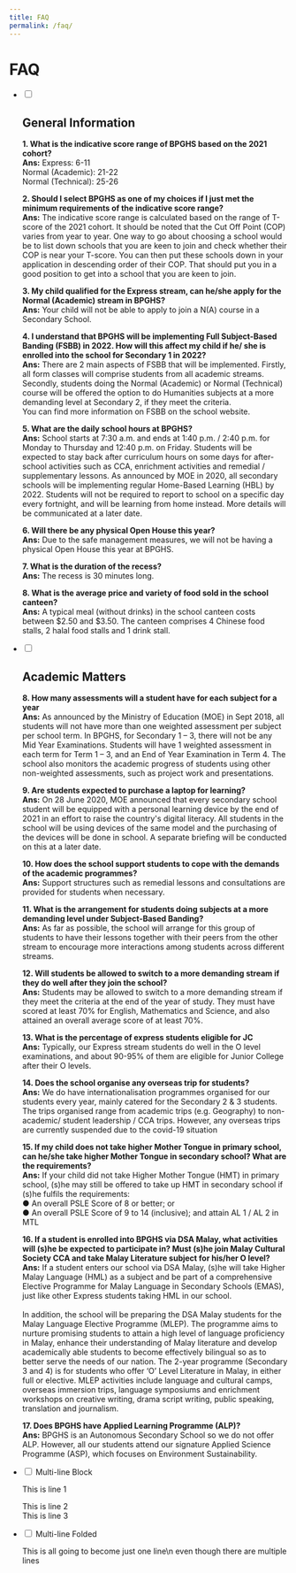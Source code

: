 ```yaml
---
title: FAQ
permalink: /faq/
---
```

# FAQ

<ul class="jekyllcodex_accordion">
  <li>
    <input type="checkbox" id="accordion1">
    <label for="accordion1"><h2>General Information</h2></label>
    <div>
			<p><strong>1. What is the indicative score range of BPGHS based on the 2021 cohort?</strong><br><strong>Ans:</strong> Express: 6-11 <br> Normal (Academic): 21-22 <br> Normal (Technical): 25-26</p>
      <p><strong>2. Should I select BPGHS as one of my choices if I just met the minimum requirements of the indicative score range?</strong><br><strong>Ans:</strong> The indicative score range is calculated based on the range of T-score of the 2021 cohort. It should be noted that the Cut Off Point (COP) varies from year to year. One way to go about choosing a school would be to list down schools that you are keen to join and check whether their COP is near your T-score. You can then put these schools down in your application in descending order of their COP. That should put you in a good position to get into a school that you are keen to join.</p>
			<p><strong> 3. My child qualified for the Express stream, can he/she apply for the Normal (Academic) stream in BPGHS?</strong><br><strong>Ans:</strong> Your child will not be able to apply to join a N(A) course in a Secondary School.</p>
			<p><strong>4. I understand that BPGHS will be implementing Full Subject-Based Banding (FSBB) in 2022. How will this affect my child if he/ she is enrolled into the school for Secondary 1 in 2022?</strong><br><strong>Ans:</strong> There are 2 main aspects of FSBB that will be implemented. Firstly, all form classes will comprise students from all academic streams. Secondly, students doing the Normal (Academic) or Normal (Technical) course will be offered the option to do Humanities subjects at a more demanding level at Secondary 2, if they meet the criteria. <br>You can find more information on FSBB on the school website.</p>
			<p><strong>5. What are the daily school hours at BPGHS?</strong><br><strong>Ans:</strong> School starts at 7:30 a.m. and ends at 1:40 p.m. / 2:40 p.m. for Monday to Thursday and 12:40 p.m. on Friday. Students will be expected to stay back after curriculum hours on some days for after-school activities such as CCA, enrichment activities and remedial / supplementary lessons. As announced by MOE in 2020, all secondary schools will be implementing regular Home-Based Learning (HBL) by 2022. Students will not be required to report to school on a specific day every fortnight, and will be learning from home instead. More details will be communicated at a later date.</p>
			<p><strong>6. Will there be any physical Open House this year?</strong><br><strong>Ans:</strong> Due to the safe management measures, we will not be having a physical Open House this year at BPGHS.</p>
			<p><strong>7. What is the duration of the recess?</strong><br><strong>Ans:</strong> The recess is 30 minutes long.</p>
			<p><strong>8. What is the average price and variety of food sold in the school canteen?</strong><br><strong>Ans:</strong> A typical meal (without drinks) in the school canteen costs between $2.50 and $3.50. The canteen comprises 4 Chinese food stalls, 2 halal food stalls and 1 drink stall.</p>
    </div>
  </li>
	<li>
    <input type="checkbox" id="accordion2">
		<label for="accordion2"><h2>Academic Matters</h2></label>
    <div>
			<p><strong>8. How many assessments will a student have for each subject for a year</strong><br><strong>Ans:</strong> As announced by the Ministry of Education (MOE) in Sept 2018, all students will not have more than one weighted assessment per subject per school term. In BPGHS, for Secondary 1 – 3, there will not be any Mid Year Examinations. Students will have 1 weighted assessment in each term for Term 1 – 3, and an End of Year Examination in Term 4. The school also monitors the academic progress of students using other non-weighted assessments, such as project work and presentations.
			<p><strong>9. Are students expected to purchase a laptop for learning?<br></strong><strong>Ans:</strong> On 28 June 2020, MOE announced that every secondary school student will be equipped with a personal learning device by the end of 2021 in an effort to raise the country's digital literacy. All students in the school will be using devices of the same model and the purchasing of the devices will be done in school. A separate briefing will be conducted on this at a later date.
			<p><strong>10. How does the school support students to cope with the demands of the academic programmes?</strong><br><strong>Ans:</strong> Support structures such as remedial lessons and consultations are provided for students when necessary.
			<p><strong>11. What is the arrangement for students doing subjects at a more demanding level under Subject-Based Banding?</strong><br><strong>Ans:</strong> As far as possible, the school will arrange for this group of students to have their lessons together with their peers from the other stream to encourage more interactions among students across different streams.
			<p><strong> 12. Will students be allowed to switch to a more demanding stream if they do well after they join the school?</strong><br><strong>Ans:</strong> Students may be allowed to switch to a more demanding stream if they meet the criteria at the end of the year of study. They must have scored at least 70% for English, Mathematics and Science, and also attained an overall average score of at least 70%.
			<p><strong>13. What is the percentage of express students eligible for JC</strong><br><strong>Ans:</strong> Typically, our Express stream students do well in the O level examinations, and about 90-95% of them are eligible for Junior College after their O levels.
			<p><strong>14. Does the school organise any overseas trip for students?</strong><br><strong>Ans:</strong> We do have internationalisation programmes organised for our students every year, mainly catered for the Secondary 2 & 3 students. The trips organised range from academic trips (e.g. Geography) to non-academic/ student leadership / CCA trips. However, any overseas trips are currently suspended due to the covid-19 situation</p>
			<p><strong>15. If my child does not take higher Mother Tongue in primary school, can he/she take higher Mother Tongue in secondary school? What are the requirements?</strong><br><strong>Ans:</strong> If your child did not take Higher Mother Tongue (HMT) in primary school, (s)he may still be offered to take up HMT in secondary school if (s)he fulfils the requirements:<br> ● An overall PSLE Score of 8 or better; or <br> ●  An overall PSLE Score of 9 to 14 (inclusive); and attain AL 1 / AL 2 in MTL  
	<p><strong>16. If a student is enrolled into BPGHS via DSA Malay, what activities will (s)he be expected to participate in? Must (s)he join Malay Cultural Society CCA and take Malay Literature subject for his/her O level? </strong><br><strong>Ans:</strong> If a student enters our school via DSA Malay, (s)he will take Higher Malay Language (HML) as a subject and be part of a comprehensive Elective Programme for Malay Language in Secondary Schools (EMAS), just like other Express students taking HML in our school. <br><br>In addition, the school will be preparing the DSA Malay students for the Malay Language Elective Programme (MLEP). The programme aims to nurture promising students to attain a high level of language proficiency in Malay, enhance their understanding of Malay literature and develop academically able students to become effectively bilingual so as to better serve the needs of our nation. The 2-year programme (Secondary 3 and 4) is for students who offer ‘O’ Level Literature in Malay, in either full or elective. MLEP activities include language and cultural camps, overseas immersion trips, language symposiums and enrichment workshops on creative writing, drama script writing, public speaking, translation and journalism.</p>
			<p><strong>17. Does BPGHS have Applied Learning Programme (ALP)?</strong><br><strong>Ans:</strong> BPGHS is an Autonomous Secondary School so we do not offer ALP. However, all our students attend our signature Applied Science Programme (ASP), which focuses on Environment Sustainability.
    </div>
  </li>
	<li>
    <input type="checkbox" id="accordion3">
    <label for="accordion3">Multi-line Block</label>
    <div>
      <p>This is line 1</p>
      <p>This is line 2<br>
        This is line 3</p>
    </div>
  </li>
  <li>
    <input type="checkbox" id="accordion3">
    <label for="accordion3">Multi-line Folded</label>
    <div>
      <p>
        This is all going
        to become just one line\n even though there are multiple lines
      </p>
    </div>
  </li>
</ul>